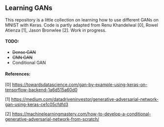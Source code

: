 ## Learning GANs

This repository is a little collection on learning how to use different GANs on MNIST with Keras. Code is partly adapted from Renu Khandelwal [0], Rowel Atienza [1], Jason Bronwlee [2]. Work in progress.



#### TODO:

- ~~Dense GAN~~
- ~~CNN GAN~~
- Conditional GAN



#### References:

[0] https://towardsdatascience.com/gan-by-example-using-keras-on-tensorflow-backend-1a6d515a60d0

[1] https://medium.com/datadriveninvestor/generative-adversarial-network-gan-using-keras-ce1c05cfdfd3

[2] https://machinelearningmastery.com/how-to-develop-a-conditional-generative-adversarial-network-from-scratch/

